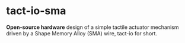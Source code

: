 # tact-io-sma
**Open-source hardware** design of a simple tactile actuator mechanism driven by a Shape Memory Alloy (SMA) wire, tact-io for short.
